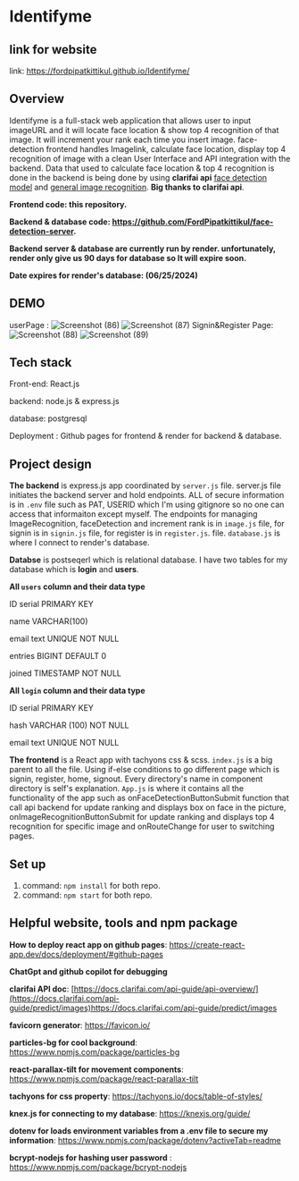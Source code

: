 # Identifyme

## link for website
link: https://fordpipatkittikul.github.io/Identifyme/

## Overview
Identifyme is a full-stack web application that allows user to input imageURL and it will locate face location & show top 4 recognition of that image. It will increment your rank each time you insert image.
face-detection frontend handles Imagelink, calculate face location, display top 4 recognition of image with a clean User Interface and API integration with the backend.
Data that used to calculate face location & top 4 recognition is done in the backend is being done by using **clarifai api** [face detection model](https://clarifai.com/clarifai/main/models/face-detection) and [general image recognition](https://clarifai.com/clarifai/main/models/general-image-recognition). **Big thanks to clarifai api**.

**Frontend code: this repository.**

**Backend & database code: https://github.com/FordPipatkittikul/face-detection-server.**

**Backend server & database are currently run by render. unfortunately, render only give us 90 days for database so It will expire soon.** 

**Date expires for render's database: (06/25/2024)**

## DEMO
userPage :
![Screenshot (86)](https://github.com/FordPipatkittikul/Identifyme/assets/121902625/d9825684-5793-40c6-9186-d46d1d258935)
![Screenshot (87)](https://github.com/FordPipatkittikul/Identifyme/assets/121902625/c3c81122-961d-4e1f-b955-159847f8063b)
Signin&Register Page:
![Screenshot (88)](https://github.com/FordPipatkittikul/Identifyme/assets/121902625/46295409-1b58-4057-a2e6-acdceb36cf95)
![Screenshot (89)](https://github.com/FordPipatkittikul/Identifyme/assets/121902625/54b28f2e-0fba-4338-86ab-562279ec4f14)
## Tech stack
Front-end: React.js

backend: node.js & express.js

database: postgresql

Deployment : Github pages for frontend & render for backend & database.

## Project design
**The backend** is express.js app coordinated by `server.js` file. server.js file initiates the backend server and hold endpoints. ALL of secure information is in `.env` file such as PAT, USERID which I'm using gitignore so no one can access that informaiton except myself. The endpoints for managing ImageRecognition, faceDetection and increment rank is in `image.js` file, for signin is in `signin.js` file, for register is in `register.js`.
file. `database.js` is where I connect to render's database.

**Databse** is postseqerl which is relational database. I have two tables for my database which is **login** and **users**. 

**All `users` column and their data type**

ID serial PRIMARY KEY

name VARCHAR(100) 

email text UNIQUE NOT NULL

entries BIGINT DEFAULT 0

joined TIMESTAMP NOT NULL

**All `login` column and their data type**

ID serial PRIMARY KEY 

hash VARCHAR (100) NOT NULL 

email text UNIQUE NOT NULL 

**The frontend** is a React app with tachyons css & scss. `index.js` is a big parent to all the file. Using if-else conditions to go different page which is signin, register, home, signout. Every directory's name in component directory is self's explanation. `App.js` is where it contains all the functionality of the app such as onFaceDetectionButtonSubmit function that call api backend for update ranking and displays box on face in the picture, onImageRecognitionButtonSubmit for update ranking and displays top 4 recognition for specific image and onRouteChange for user to switching pages.


## Set up
1) command: `npm install` for both repo.
2) command: `npm start` for both repo.


## Helpful website, tools and npm package

**How to deploy react app on github pages**: https://create-react-app.dev/docs/deployment/#github-pages

**ChatGpt and github copilot for debugging**

**clarifai API doc**: [https://docs.clarifai.com/api-guide/api-overview/](https://docs.clarifai.com/api-guide/predict/images)https://docs.clarifai.com/api-guide/predict/images

**favicorn generator**: https://favicon.io/

**particles-bg for cool background**: https://www.npmjs.com/package/particles-bg

**react-parallax-tilt for movement components**: https://www.npmjs.com/package/react-parallax-tilt

**tachyons for css property**: https://tachyons.io/docs/table-of-styles/

**knex.js for connecting to my database**: https://knexjs.org/guide/

**dotenv for loads environment variables from a .env file to secure my information**: https://www.npmjs.com/package/dotenv?activeTab=readme

**bcrypt-nodejs for hashing user password** : https://www.npmjs.com/package/bcrypt-nodejs

